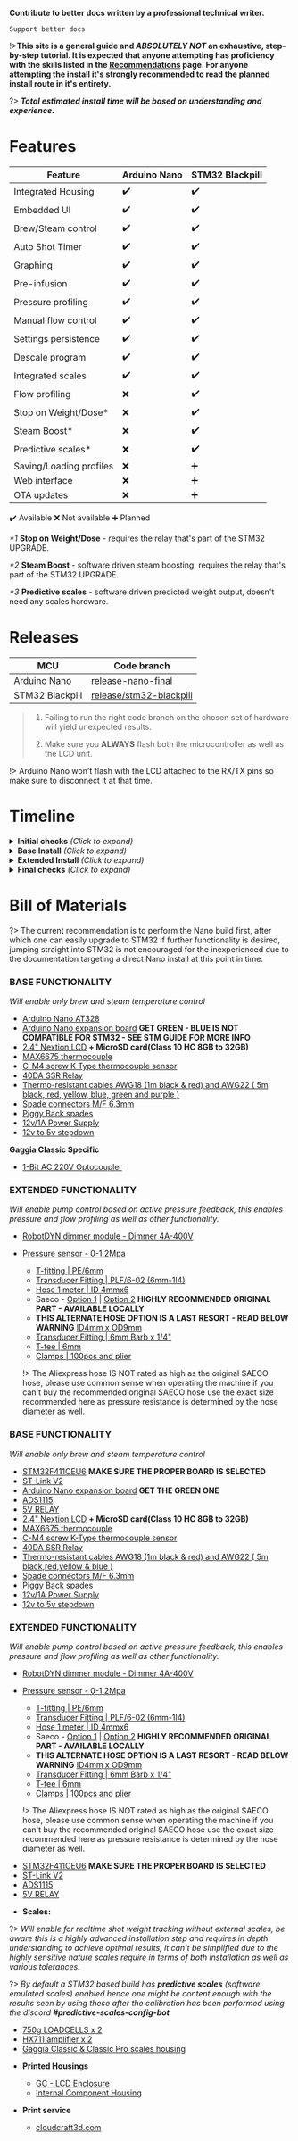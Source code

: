 **Contribute to better docs written by a professional technical writer.**
<!-- ko-fi :id=zer0bit :color=<color> -->
    Support better docs
<!-- ko-fi -->
>
!>**This site is a general guide and *ABSOLUTELY NOT* an exhaustive, step-by-step tutorial. It is expected that anyone attempting has proficiency with the skills listed in the [Recommendations](learning/learning-sources.md) page. For anyone attempting the install it's strongly recommended to read the planned install route in it's entirety.**

?> **_Total estimated install time will be based on understanding and experience._**

# Features

  Feature                |  Arduino Nano    |  STM32 Blackpill
-----------------------  |------------------|-----------------
  Integrated Housing     |:heavy_check_mark:|:heavy_check_mark:       
  Embedded UI            |:heavy_check_mark:|:heavy_check_mark:       
  Brew/Steam control     |:heavy_check_mark:|:heavy_check_mark:       
  Auto Shot Timer        |:heavy_check_mark:|:heavy_check_mark:       
  Graphing               |:heavy_check_mark:|:heavy_check_mark:             
  Pre-infusion           |:heavy_check_mark:|:heavy_check_mark:       
  Pressure profiling     |:heavy_check_mark:|:heavy_check_mark:   
  Manual flow control    |:heavy_check_mark:|:heavy_check_mark:       
  Settings persistence   |:heavy_check_mark:|:heavy_check_mark: 
  Descale program        |:heavy_check_mark:|:heavy_check_mark:       
  Integrated scales      |:heavy_check_mark:|:heavy_check_mark:      
  Flow profiling         |       :x:        |:heavy_check_mark:       
  Stop on Weight/Dose*   |       :x:        |:heavy_check_mark:       
  Steam Boost*           |       :x:        |:heavy_check_mark:  
  Predictive scales*     |       :x:        |:heavy_check_mark:  
  Saving/Loading profiles|       :x:        |:heavy_plus_sign: 
  Web interface          |       :x:        |:heavy_plus_sign: 
  OTA updates            |       :x:        |:heavy_plus_sign: 

:heavy_check_mark:  Available
:x:  Not available
:heavy_plus_sign: Planned

_*1_ __Stop on Weight/Dose__ - requires the relay that's part of the STM32 UPGRADE.
>
_*2_ __Steam Boost__ - software driven steam boosting, requires the relay that's part of the STM32 UPGRADE.
>
_*3_ __Predictive scales__ - software driven predicted weight output, doesn't need any scales hardware.

# Releases

  MCU             |                               Code branch         
------------------|------------------------------------------------------------------------------------
  Arduino Nano    |[release-nano-final](https://github.com/Zer0-bit/gaggiuino/tree/release-nano-final)
  STM32 Blackpill |[release/stm32-blackpill](https://github.com/Zer0-bit/gaggiuino/tree/release/stm32-blackpill)


> 1. Failing to run the right code branch on the chosen set of hardware will yield unexpected results.
>
> 2. Make sure you **ALWAYS** flash both the microcontroller as well as the LCD unit.

!> Arduino Nano won't flash with the LCD attached to the RX/TX pins so make sure to disconnect it at that time.

# Timeline

<details>
<summary><b>Initial checks</b> <i>(Click to expand)</i></summary>


1. Purchase the parts listed from Ali and expect a wait of ~1 month.

   Any parts purchased anywhere else are done so at your own risk (they've not been tested).

2. Connect test components described in the doc to Arduino.

   Using the expansion board, twist the ends of cables and connect to the screw terminals. At this point using DuPont connections is fine but please note later we will solder to the boards or pins.

3. Flash Arduino and LCD with code.

4. Plug in and test.

   Check for a temp reading. It will contain the default offset of 7 degrees which means the initial temp will be room temp -7.
</details>

<details>
<summary><b>Base Install</b> <i>(Click to expand)</i></summary>

1. Plan out where the components will sit inside the machine to determine cable length
2. Create piggyback cables. Determine what switch points to piggyback from.
3. Wire in power delivery method - isolate the board using an enclosure or tape it up after wiring.
4. If you have the eco timer, disable it.
5. Swap out thermocouple - ease out the boiler (don't fully remove it) in order to gain more access.
6. Install the max temp board - isolate the board using an enclosure or tape it up after wiring.
7. Place and wire relay - attach the brew thermostat wires to the SSR relay and sit/attach the back plate or relay on the body of the machine, add some thermal paste
8. Re-Wire the steam switch for steam handling - you need to swap the brew thermostat wires (above step) for the steam thermostat wires and bridge the brew thermostat wires together then take some wires from the steam switch to the Arduino.
9. Wire brew switch for continuity
10. Test.
</details>

<details>
<summary><b>Extended Install</b> <i>(Click to expand)</i></summary>

1. Install the pressure sensor. Ensure it does not leak under pressure.
2. Install dimmer - isolate the board using an enclosure or tape it up after wiring.
3. Install the load cells.
</details>

<details>
<summary><b>Final checks</b> <i>(Click to expand)</i></summary>

1. Make sure all connections are proper i.e., no metal is exposed and well isolated, all soldering is perfect and wrapped in heat-shrink.
2. Flash the Arduino and LCD with the latest version from GitHub (there could have been changes since).
3. Record your first start. Post this to [#first-start](https://discord.com/channels/890339612441063494/919183771079692328) on Discord.
4. Find out your regional settings and set them in the settings of the Arduino.
5. Check all other settings save correctly.
6. Record your first shot. Post this to [#first-shot](https://discord.com/channels/890339612441063494/910972035205857320) on Discord.
</details>

> 
> 
<!-- panels:start -->
<!-- div:title-panel -->
# Bill of Materials
?> The current recommendation is to perform the Nano build first, after which one can easily upgrade to STM32 if further functionality is desired, jumping straight into STM32 is not encouraged for the inexperienced due to the documentation targeting a direct Nano install at this point in time.
<!-- tabs:start -->
<!-- tab:Arduino Nano -->
### BASE FUNCTIONALITY
_Will enable only brew and steam temperature control_
>
* [Arduino Nano AT328](https://bit.ly/3eXSfXZ) 
* [Arduino Nano expansion board](https://www.aliexpress.com/item/32325724150.html) **GET GREEN - BLUE IS NOT COMPATIBLE FOR STM32 - SEE STM GUIDE FOR MORE INFO**
* [2.4" Nextion LCD](https://bit.ly/3CAUzPj) **+ MicroSD card(Class 10 HC 8GB to 32GB)**
* [MAX6675 thermocouple](https://bit.ly/3ejTUIj) 
* [C-M4 screw K-Type thermocouple sensor](https://www.aliexpress.com/item/1005004948080451.html)
* [40DA SSR Relay](https://www.aliexpress.com/item/4000045425145.html)
* [Thermo-resistant cables AWG18 (1m black & red) and AWG22 ( 5m black, red, yellow, blue, green and purple )](https://www.aliexpress.com/item/4000627624331.html)
* [Spade connectors M/F 6.3mm](https://www.aliexpress.com/item/1005002765359666.html)
* [Piggy Back spades](https://www.aliexpress.com/item/32800326782.html)
* [12v/1A Power Supply](https://www.aliexpress.com/item/33012749903.html)
* [12v to 5v stepdown](https://a.aliexpress.com/_uAvaIl)

**Gaggia Classic Specific**
* [1-Bit AC 220V Optocoupler](https://www.aliexpress.com/item/1005003228104606.html)  

### EXTENDED FUNCTIONALITY
_Will enable pump control based on active pressure feedback, this enables pressure and flow profiling as well as other functionality._
* [RobotDYN dimmer module - Dimmer 4A-400V](https://bit.ly/3xhTwQy)
* [Pressure sensor - 0-1.2Mpa](https://www.aliexpress.com/item/4000756631924.html)
  <!-- tabs:start -->
  <!-- tab:Gaggia Classic -->
  * [T-fitting | PE/6mm ](https://www.aliexpress.com/item/1005003750203358.html)
  * [Transducer Fitting | PLF/6-02 (6mm-1l4)](https://www.aliexpress.com/item/1005003753827787.html)
  * [Hose 1 meter | ID 4mmx6](https://www.aliexpress.com/item/1005004639155885.html)

  <!-- tab:Gaggia Classic Pro -->
  * Saeco - [Option 1](https://www.fiyo.co.uk/saeco-hose-silicone-hose-5-x-8-9-for-coffee-machine-16000380-42169) | [Option 2](https://www.ebay.co.uk/itm/114865529829)  **HIGHLY RECOMMENDED ORIGINAL PART - AVAILABLE LOCALLY**
  * **THIS ALTERNATE HOSE OPTION IS A LAST RESORT - READ BELOW WARNING** [ID4mm x OD9mm](https://www.aliexpress.com/item/1005001729453617.html)
  * [Transducer Fitting | 6mm Barb x 1/4"](https://www.aliexpress.com/item/32827914331.html)
  * [T-tee | 6mm](https://www.aliexpress.com/item/1005004145756673.html)
  * [Clamps | 100pcs and plier](https://www.aliexpress.com/item/1005003341137707.html) 

  !> The Aliexpress hose IS NOT rated as high as the original SAECO hose, please use common sense when operating the machine if you can't buy the recommended original SAECO hose use the exact size recommended here as pressure resistance is determined by the hose diameter as well.
  <!-- tabs:end -->

<!-- tab:STM32 Blackpill -->
### BASE FUNCTIONALITY
_Will enable only brew and steam temperature control_
>
* [STM32F411CEU6](https://www.aliexpress.com/item/1005001456186625.html) **MAKE SURE THE PROPER BOARD IS SELECTED**
* [ST-Link V2](https://www.aliexpress.com/item/32860702733.html)
* [Arduino Nano expansion board](https://www.aliexpress.com/item/32325724150.html) **GET THE GREEN ONE**
* [ADS1115](https://www.aliexpress.com/item/32869421559.html)
* [5V RELAY](https://a.aliexpress.com/_vpUdrT) 
* [2.4" Nextion LCD](https://bit.ly/3CAUzPj) **+ MicroSD card(Class 10 HC 8GB to 32GB)**
* [MAX6675 thermocouple](https://bit.ly/3ejTUIj) 
* [C-M4 screw K-Type thermocouple sensor](https://www.aliexpress.com/item/1005004948080451.html)
* [40DA SSR Relay](https://www.aliexpress.com/item/4000045425145.html)
* [Thermo-resistant cables AWG18 (1m black & red) and AWG22 ( 5m black,red,yellow & blue )](https://www.aliexpress.com/item/4000627624331.html)
* [Spade connectors M/F 6.3mm](https://www.aliexpress.com/item/1005002765359666.html)
* [Piggy Back spades](https://www.aliexpress.com/item/32800326782.html)
* [12v/1A Power Supply](https://www.aliexpress.com/item/33012749903.html)
* [12v to 5v stepdown](https://a.aliexpress.com/_uAvaIl)

### EXTENDED FUNCTIONALITY
_Will enable pump control based on active pressure feedback, this enables pressure and flow profiling as well as other functionality._

* [RobotDYN dimmer module - Dimmer 4A-400V](https://bit.ly/3xhTwQy)
* [Pressure sensor - 0-1.2Mpa](https://www.aliexpress.com/item/4000756631924.html)
  <!-- tabs:start -->
  <!-- tab:Gaggia Classic -->
  * [T-fitting | PE/6mm ](https://www.aliexpress.com/item/1005003750203358.html)
  * [Transducer Fitting | PLF/6-02 (6mm-1l4)](https://www.aliexpress.com/item/1005003753827787.html)
  * [Hose 1 meter | ID 4mmx6](https://www.aliexpress.com/item/1005004639155885.html)

  <!-- tab:Gaggia Classic Pro -->
  * Saeco - [Option 1](https://www.fiyo.co.uk/saeco-hose-silicone-hose-5-x-8-9-for-coffee-machine-16000380-42169) | [Option 2](https://www.ebay.co.uk/itm/114865529829)  **HIGHLY RECOMMENDED ORIGINAL PART - AVAILABLE LOCALLY**
  * **THIS ALTERNATE HOSE OPTION IS A LAST RESORT - READ BELOW WARNING** [ID4mm x OD9mm](https://www.aliexpress.com/item/1005001729453617.html)
  * [Transducer Fitting | 6mm Barb x 1/4"](https://www.aliexpress.com/item/32827914331.html)
  * [T-tee | 6mm](https://www.aliexpress.com/item/1005004145756673.html)
  * [Clamps | 100pcs and plier](https://www.aliexpress.com/item/1005003341137707.html) 

  !> The Aliexpress hose IS NOT rated as high as the original SAECO hose, please use common sense when operating the machine if you can't buy the recommended original SAECO hose use the exact size recommended here as pressure resistance is determined by the hose diameter as well.
  <!-- tabs:end -->

<!-- tab:Nano to STM32 Upgrade -->
* [STM32F411CEU6](https://www.aliexpress.com/item/1005001456186625.html) **MAKE SURE THE PROPER BOARD IS SELECTED**
* [ST-Link V2](https://www.aliexpress.com/item/32860702733.html)
* [ADS1115](https://www.aliexpress.com/item/32869421559.html)
* [5V RELAY](https://a.aliexpress.com/_vpUdrT) 
<!-- tabs:end -->

* **Scales:**

?> _Will enable for realtime shot weight tracking without external scales, be aware this is a highly advanced installation step and requires in depth understanding to achieve optimal results, it can't be simplified due to the highly sensitive nature scales require in terms of both installation as well as various tolerances._

?> _By default a STM32 based build has **predictive scales** (software emulated scales) enabled hence one might be content enough with the results seen by using these after the calibration has been performed using the discord **#predictive-scales-config-bot**_
>
* [750g LOADCELLS x 2](https://www.aliexpress.com/item/1644918827.html)
* [HX711 amplifier x 2](https://www.aliexpress.com/item/33041823995.html)
* [Gaggia Classic & Classic Pro scales housing](https://www.printables.com/model/285370-gaggia-classic-pro-scales)
<!-- div:panel-end -->
> 
> 
> 
>
* **Printed Housings**
  * [GC - LCD Enclosure](https://www.printables.com/model/280617)
  * [Internal Component Housing](https://www.printables.com/model/269394)

* **Print service**
  * [cloudcraft3d.com](https://craftcloud3d.com/)
